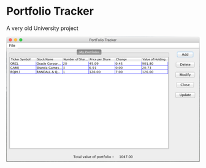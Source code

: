 # Portfolio Tracker

A very old University project

![Image of PortfolioTracker](https://raw.githubusercontent.com/colinbut/portfolio-tracker/master/src/main/resources/PortfolioTracker.png)
